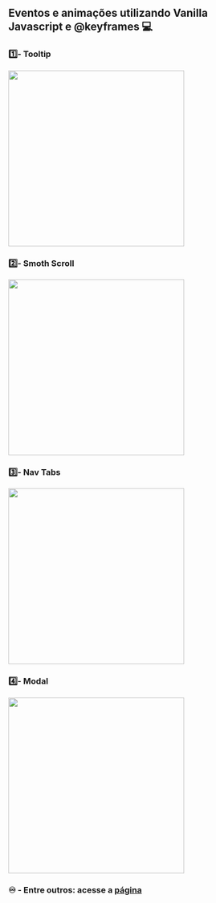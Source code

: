 <h2> Eventos e animações utilizando Vanilla Javascript e @keyframes 💻</h2>

<p text-align="center">
</p>
<h3 font-weight="bold" text-align="center">1️⃣- Tooltip</h3>
 <img src="https://user-images.githubusercontent.com/74941958/197433974-09aebc35-fa1c-4c7c-8718-c36f53db0ac6.gif" height="350">
 
 <h3 font-weight="bold" text-align="center">2️⃣- Smoth Scroll</h3>
 <img src="https://user-images.githubusercontent.com/74941958/197435241-080212a5-151e-4c2c-9691-d841214aac55.gif" height="350">
 
 <h3 font-weight="bold" text-align="center">3️⃣- Nav Tabs</h3>
 <img src="https://user-images.githubusercontent.com/74941958/197435568-008cde85-e63b-49ba-8db4-9d6f93421cb3.gif" height="350">
  
 <h3 font-weight="bold" text-align="center">4️⃣- Modal</h3>
 <img src="https://user-images.githubusercontent.com/74941958/197435780-62f16437-53ef-4026-a6b7-baaadc24d39f.gif" height="350">

 <h3 font-weight="bold" text-align="center"> ♾️ - Entre outros: acesse a <a href="https://pauloesmelos.github.io/animated-events-page" target="_blank"> página </a></h3>
